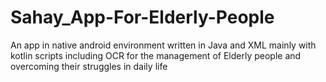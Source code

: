 # Sahay_App-For-Elderly-People
An app in native android environment written in Java and XML mainly with kotlin scripts including OCR for the management of Elderly people and overcoming their struggles in daily life
